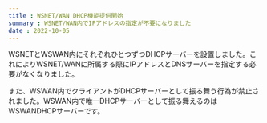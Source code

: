 ```yaml
---
title : WSNET/WAN DHCP機能提供開始
summary : WSNET/WAN内でIPアドレスの指定が不要になりました
date : 2022-10-05
---
```


WSNETとWSWAN内にそれぞれひとつずつDHCPサーバーを設置しました。これによりWSNET/WANに所属する際にIPアドレスとDNSサーバーを指定する必要がなくなりました。

また、WSWAN内でクライアントがDHCPサーバーとして振る舞う行為が禁止されました。WSWAN内で唯一DHCPサーバーとして振る舞えるのはWSWANDHCPサーバーです。